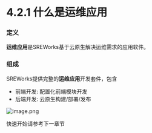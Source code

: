 # 4.2.1 什么是运维应用

<a name="vfTiN"></a>
### 定义
**运维应用**是SREWorks基于云原生解决运维需求的应用软件。

<a name="fZj9i"></a>
### 组成
SREWorks提供完整的**运维应用**开发套件，包含

- 前端开发: 配置化前端模块开发
- 后端开发: 云原生构建/部署/发布

![image.png](/pictures/1639380457358-0127aa85-c34f-4b70-99ba-88cb34305636.png)

快速开始请参考下一章节

